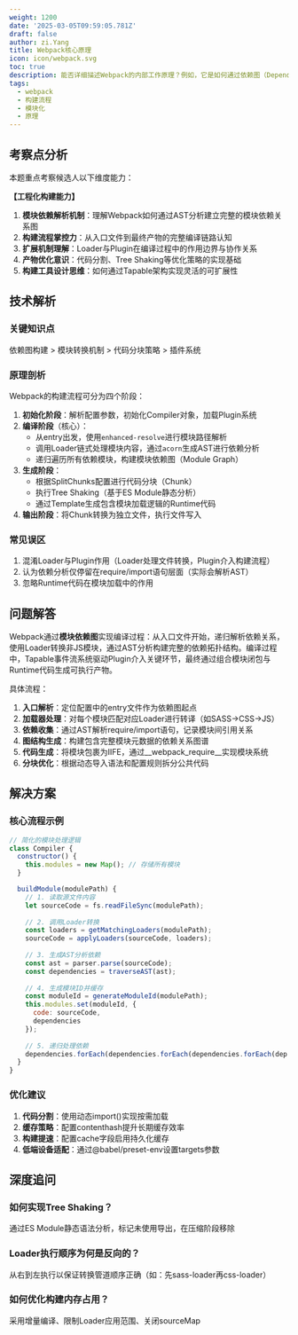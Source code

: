 ```yaml
---
weight: 1200
date: '2025-03-05T09:59:05.781Z'
draft: false
author: zi.Yang
title: Webpack核心原理
icon: icon/webpack.svg
toc: true
description: 能否详细描述Webpack的内部工作原理？例如，它是如何通过依赖图（Dependency Graph）处理模块间的引用关系，以及如何将代码转换为最终产物？
tags:
  - webpack
  - 构建流程
  - 模块化
  - 原理
---
```


## 考察点分析

本题重点考察候选人以下维度能力：

**【工程化构建能力】**  
1. **模块依赖解析机制**：理解Webpack如何通过AST分析建立完整的模块依赖关系图
2. **构建流程掌控力**：从入口文件到最终产物的完整编译链路认知
3. **扩展机制理解**：Loader与Plugin在编译过程中的作用边界与协作关系
4. **产物优化意识**：代码分割、Tree Shaking等优化策略的实现基础
5. **构建工具设计思维**：如何通过Tapable架构实现灵活的可扩展性

## 技术解析

### 关键知识点
依赖图构建 > 模块转换机制 > 代码分块策略 > 插件系统

### 原理剖析
Webpack的构建流程可分为四个阶段：
1. **初始化阶段**：解析配置参数，初始化Compiler对象，加载Plugin系统
2. **编译阶段**（核心）：
   - 从entry出发，使用`enhanced-resolve`进行模块路径解析
   - 调用Loader链式处理模块内容，通过`acorn`生成AST进行依赖分析
   - 递归遍历所有依赖模块，构建模块依赖图（Module Graph）
3. **生成阶段**：
   - 根据SplitChunks配置进行代码分块（Chunk）
   - 执行Tree Shaking（基于ES Module静态分析）
   - 通过Template生成包含模块加载逻辑的Runtime代码
4. **输出阶段**：将Chunk转换为独立文件，执行文件写入

### 常见误区
1. 混淆Loader与Plugin作用（Loader处理文件转换，Plugin介入构建流程）
2. 认为依赖分析仅停留在require/import语句层面（实际会解析AST）
3. 忽略Runtime代码在模块加载中的作用

## 问题解答

Webpack通过**模块依赖图**实现编译过程：从入口文件开始，递归解析依赖关系，使用Loader转换非JS模块，通过AST分析构建完整的依赖拓扑结构。编译过程中，Tapable事件流系统驱动Plugin介入关键环节，最终通过组合模块闭包与Runtime代码生成可执行产物。

具体流程：
1. **入口解析**：定位配置中的entry文件作为依赖图起点
2. **加载器处理**：对每个模块匹配对应Loader进行转译（如SASS→CSS→JS）
3. **依赖收集**：通过AST解析require/import语句，记录模块间引用关系
4. **图结构生成**：构建包含完整模块元数据的依赖关系图谱
5. **代码生成**：将模块包裹为IIFE，通过__webpack_require__实现模块系统
6. **分块优化**：根据动态导入语法和配置规则拆分公共代码

## 解决方案

### 核心流程示例
```javascript
// 简化的模块处理逻辑
class Compiler {
  constructor() {
    this.modules = new Map(); // 存储所有模块
  }

  buildModule(modulePath) {
    // 1. 读取源文件内容
    let sourceCode = fs.readFileSync(modulePath);
    
    // 2. 调用Loader转换
    const loaders = getMatchingLoaders(modulePath);
    sourceCode = applyLoaders(sourceCode, loaders);
    
    // 3. 生成AST分析依赖
    const ast = parser.parse(sourceCode);
    const dependencies = traverseAST(ast);
    
    // 4. 生成模块ID并缓存
    const moduleId = generateModuleId(modulePath);
    this.modules.set(moduleId, {
      code: sourceCode,
      dependencies
    });
    
    // 5. 递归处理依赖
    dependencies.forEach(dependencies.forEach(dependencies.forEach(dep => this.buildModule(dep));
  }
}
```

### 优化建议
1. **代码分割**：使用动态import()实现按需加载
2. **缓存策略**：配置contenthash提升长期缓存效率
3. **构建提速**：配置cache字段启用持久化缓存
4. **低端设备适配**：通过@babel/preset-env设置targets参数

## 深度追问

### 如何实现Tree Shaking？
通过ES Module静态语法分析，标记未使用导出，在压缩阶段移除

### Loader执行顺序为何是反向的？
从右到左执行以保证转换管道顺序正确（如：先sass-loader再css-loader）

### 如何优化构建内存占用？
采用增量编译、限制Loader应用范围、关闭sourceMap